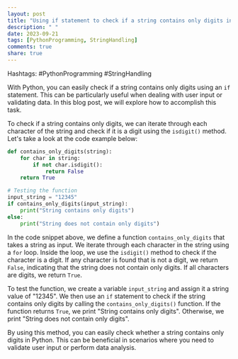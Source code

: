 ```yaml
---
layout: post
title: "Using if statement to check if a string contains only digits in Python"
description: " "
date: 2023-09-21
tags: [PythonProgramming, StringHandling]
comments: true
share: true
---
```


Hashtags: #PythonProgramming #StringHandling

With Python, you can easily check if a string contains only digits using an `if` statement. This can be particularly useful when dealing with user input or validating data. In this blog post, we will explore how to accomplish this task.

To check if a string contains only digits, we can iterate through each character of the string and check if it is a digit using the `isdigit()` method. Let's take a look at the code example below:

```python
def contains_only_digits(string):
    for char in string:
        if not char.isdigit():
            return False
    return True

# Testing the function
input_string = "12345"
if contains_only_digits(input_string):
    print("String contains only digits")
else:
    print("String does not contain only digits")
```

In the code snippet above, we define a function `contains_only_digits` that takes a string as input. We iterate through each character in the string using a `for` loop. Inside the loop, we use the `isdigit()` method to check if the character is a digit. If any character is found that is not a digit, we return `False`, indicating that the string does not contain only digits. If all characters are digits, we return `True`.

To test the function, we create a variable `input_string` and assign it a string value of "12345". We then use an `if` statement to check if the string contains only digits by calling the `contains_only_digits()` function. If the function returns `True`, we print "String contains only digits". Otherwise, we print "String does not contain only digits".

By using this method, you can easily check whether a string contains only digits in Python. This can be beneficial in scenarios where you need to validate user input or perform data analysis.